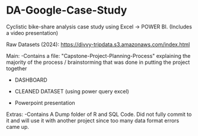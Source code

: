 # DA-Google-Case-Study
Cyclistic bike-share analysis case study using Excel -> POWER BI. (Includes a video presentation)

Raw Datasets (2024): https://divvy-tripdata.s3.amazonaws.com/index.html

Main:
-Contains a file: "Capstone-Project-Planning-Process" explaining the majority of the process / brainstorming that was done in putting the project together

- DASHBOARD

- CLEANED DATASET (using power query excel)

- Powerpoint presentation


Extras:
-Contains A Dump folder of R and SQL Code. Did not fully commit to it and will use it with another project since too many data format errors came up.




		
	






